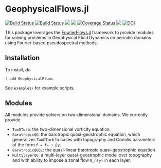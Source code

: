 # GeophysicalFlows.jl

<p align="left">
    <a href="https://travis-ci.org/FourierFlows/GeophysicalFlows.jl">
        <img src="https://travis-ci.org/FourierFlows/GeophysicalFlows.jl.svg?branch=master" title="Build Status">
    </a>
    <a href="https://ci.appveyor.com/project/navidcy/geophysicalflows-jl">
        <img src="https://ci.appveyor.com/api/projects/status/7c5f4wfckq5gb6qv?svg=true" title="Build Status">
    </a>
    <a href="https://GeophysicalFlows.github.io/GeophysicalFlows.jl/stable/">
        <img src="https://img.shields.io/badge/docs-stable-blue.svg">
    </a>
    <a href="https://fourierflows.github.io/GeophysicalFlows.jl/latest/">
        <img src="https://img.shields.io/badge/docs-latest-blue.svg">
    </a>
    <a href='https://coveralls.io/github/FourierFlows/GeophysicalFlows.jl?branch=master'><img src='https://coveralls.io/repos/github/FourierFlows/GeophysicalFlows.jl/badge.svg?branch=master' alt='Coverage Status' />
    </a>
    <a href="https://codecov.io/gh/FourierFlows/GeophysicalFlows.jl">
        <img src="https://codecov.io/gh/FourierFlows/GeophysicalFlows.jl/branch/master/graph/badge.svg" />
    </a>
    <a href="https://doi.org/10.5281/zenodo.1463809">
        <img src="https://zenodo.org/badge/DOI/10.5281/zenodo.1463809.svg" alt="DOI">
    </a>

</p>

This package leverages the [FourierFlows.jl]() framework to provide modules for solving problems in
Geophysical Fluid Dynamics on periodic domains using Fourier-based pseudospectral methods.

## Installation

To install, do
```julia
] add GeophysicalFlows
```

See `examples/` for example scripts.

## Modules

All modules provide solvers on two-dimensional domains. We currently provide

* `TwoDTurb`: the two-dimensional vorticity equation.
* `BarotropicQG`: the barotropic quasi-geostrophic equation, which generalizes `TwoDTurb` to cases with topography and Coriolis parameters of the form `f = f₀ + βy`.
* `BarotropicQGQL`: the quasi-linear barotropic quasi-geostrophic equation.
* `MultilayerQG`: a multi-layer quasi-geostrophic model over topography and with ability to impose a zonal flow `U_n(y)` in each layer.


[FourierFlows.jl]: https://github.com/FourierFlows/FourierFlows.jl
